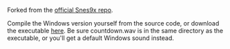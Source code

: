 Forked from the [official Snes9x repo](https://github.com/snes9xgit/snes9x).

Compile the Windows version yourself from the source code, or download the executable [here](https://github.com/cptnoremac/snes9x/raw/master/snes9x-flipflop.zip). Be sure countdown.wav is in the same directory as the executable, or you'll get a default Windows sound instead.
